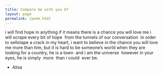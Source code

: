 ```yaml
---
title: Compare me with you bf
layout: page
permalink: /poem.html
---
```



i will find hope in anything
if it means there is a chance
you will love me
i will scrape every bit of hope 
from the tunnels of our conversation 
in order to sellotape a crack in my heart,
i want to believe in the chance
you will love me more than him,
but it is hard to be someone’s world
when they are looking for a country,
he is a town 
and i am the universe 
however in your eyes,
he is simply 
more 
than i could 
ever be.

- Alisa